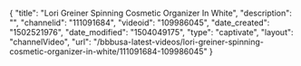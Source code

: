 {
    "title": "Lori Greiner Spinning Cosmetic Organizer In White",
    "description": "",
    "channelid": "111091684",
    "videoid": "109986045",
    "date_created": "1502521976",
    "date_modified": "1504049175",
    "type": "captivate",
    "layout": "channelVideo",
    "url": "\/bbbusa-latest-videos\/lori-greiner-spinning-cosmetic-organizer-in-white\/111091684-109986045"
}
